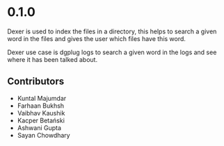 0.1.0
=====

Dexer is used to index the files in a directory, this helps to search a given word in the files and gives the user which files have this word.

Dexer use case is dgplug logs to search a given word in the logs and see where it has been talked about.

Contributors
------------

- Kuntal Majumdar
- Farhaan Bukhsh
- Vaibhav Kaushik
- Kacper Betański
- Ashwani Gupta
- Sayan Chowdhary
